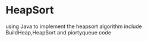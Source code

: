# HeapSort
using Java to implement the heapsort algorithm
include BuildHeap,HeapSort and piortyqueue code
